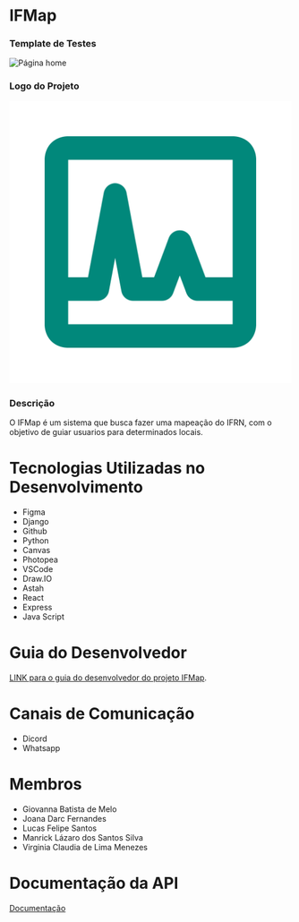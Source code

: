 # IFMap

### Template de Testes
![Página home](./home.jpg)

### Logo do Projeto
![Página home](./logo.png)

### Descrição
O IFMap é um sistema que busca fazer uma mapeação do IFRN, com o objetivo de 
guiar usuarios para determinados locais.

# Tecnologias Utilizadas no Desenvolvimento

- Figma
- Django
- Github
- Python
- Canvas 
- Photopea
- VSCode
- Draw.IO
- Astah
- React
- Express
- Java Script

# Guia do Desenvolvedor

[LINK para o guia do desenvolvedor do projeto IFMap](./docs/desenvolvedor/guia_desenvolvedor.md).

# Canais de Comunicação

- Dicord
- Whatsapp

# Membros 

- Giovanna Batista de Melo 
- Joana Darc Fernandes 
- Lucas Felipe Santos
- Manrick Lázaro dos Santos Silva
- Virginia Claudia de Lima Menezes 

# Documentação da API
[Documentação](https://app.swaggerhub.com/apis-docs/EUGIOVANNAMELO_1/IFMap/1.0.0)
